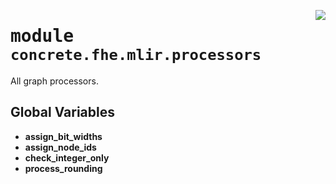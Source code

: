 <!-- markdownlint-disable -->

<a href="../../frontends/concrete-python/concrete/fhe/mlir/processors/__init__.py#L0"><img align="right" style="float:right;" src="https://img.shields.io/badge/-source-cccccc?style=flat-square"></a>

# <kbd>module</kbd> `concrete.fhe.mlir.processors`
All graph processors. 

**Global Variables**
---------------
- **assign_bit_widths**
- **assign_node_ids**
- **check_integer_only**
- **process_rounding**


